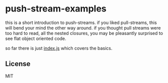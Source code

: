 # push-stream-examples

this is a short introduction to push-streams.
if you liked pull-streams, this will bend your mind the other way around.
if you thought pull streams were too hard to read, all the nested closures,
you may be pleasantly surprised to see flat object oriented code.

so far there is just [index.js](./index.js) which covers the basics.


## License

MIT

